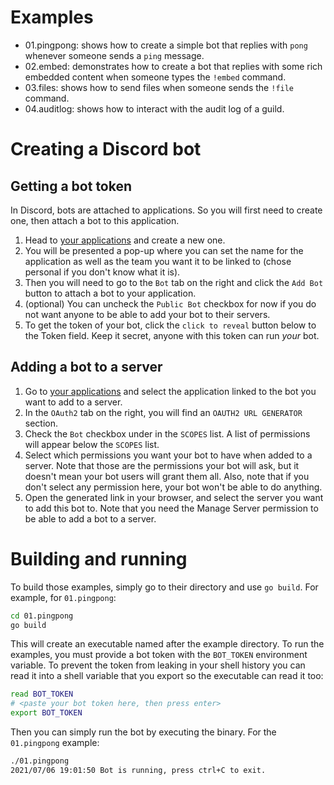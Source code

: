 # Examples

- 01.pingpong: shows how to create a simple bot that replies with `pong` whenever someone sends a `ping` message.
- 02.embed: demonstrates how to create a bot that replies with some rich embedded content when someone types the `!embed` command.
- 03.files: shows how to send files when someone sends the `!file` command.
- 04.auditlog: shows how to interact with the audit log of a guild.

# Creating a Discord bot

## Getting a bot token

In Discord, bots are attached to applications. So you will first need to create one, then attach a bot to this application.

1. Head to [your applications](https://discordapp.com/developers/applications) and create a new one.
2. You will be presented a pop-up where you can set the name for the application as well as the team you want it to be linked to (chose personal if you don't know what it is).
3. Then you will need to go to the `Bot` tab on the right and click the `Add Bot` button to attach a bot to your application.
4. (optional) You can uncheck the `Public Bot` checkbox for now if you do not want anyone to be able to add your bot to their servers.
5. To get the token of your bot, click the `click to reveal` button below to the Token field. Keep it secret, anyone with this token can run *your* bot.

## Adding a bot to a server

1. Go to [your applications](https://discordapp.com/developers/applications) and select the application linked to the bot you want to add to a server.
2. In the `OAuth2` tab on the right, you will find an `OAUTH2 URL GENERATOR` section.
3. Check the `Bot` checkbox under in the `SCOPES` list. A list of permissions will appear below the `SCOPES` list.
4. Select which permissions you want your bot to have when added to a server. Note that those are the permissions your bot will ask, but it doesn't mean your bot users will grant them all. Also, note that if you don't select any permission here, your bot won't be able to do anything.
4. Open the generated link in your browser, and select the server you want to add this bot to. Note that you need the Manage Server permission to be able to add a bot to a server.

# Building and running

To build those examples, simply go to their directory and use `go build`. For example, for `01.pingpong`:

```sh
cd 01.pingpong
go build
```

This will create an executable named after the example directory. To run the examples, you must provide a bot token with the `BOT_TOKEN` environment variable. To prevent the token from leaking in your shell history you can read it into a shell variable that you export so the executable can read it too:

```sh
read BOT_TOKEN
# <paste your bot token here, then press enter>
export BOT_TOKEN
```

Then you can simply run the bot by executing the binary. For the `01.pingpong` example:

```sh
./01.pingpong
2021/07/06 19:01:50 Bot is running, press ctrl+C to exit.
```
